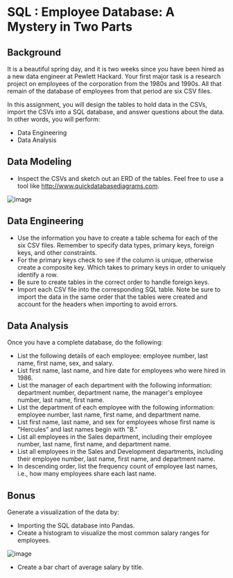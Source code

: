 # SQL :  Employee Database: A Mystery in Two Parts

## Background
It is a beautiful spring day, and it is two weeks since you have been hired as a new data engineer at Pewlett Hackard. Your first major task is a research project on employees of the corporation from the 1980s and 1990s. All that remain of the database of employees from that period are six CSV files.

In this assignment, you will design the tables to hold data in the CSVs, import the CSVs into a SQL database, and answer questions about the data. In other words, you will perform:
- Data Engineering
- Data Analysis

## Data Modeling
- Inspect the CSVs and sketch out an ERD of the tables. Feel free to use a tool like http://www.quickdatabasediagrams.com.

![image](https://user-images.githubusercontent.com/69765842/103467623-f03fc200-4d1e-11eb-9821-6cef693d36e2.png)

## Data Engineering
- Use the information you have to create a table schema for each of the six CSV files. Remember to specify data types, primary keys, foreign keys, and other constraints.
- For the primary keys check to see if the column is unique, otherwise create a composite key. Which takes to primary keys in order to uniquely identify a row.
- Be sure to create tables in the correct order to handle foreign keys.
- Import each CSV file into the corresponding SQL table. Note be sure to import the data in the same order that the tables were created and account for the headers when importing to avoid errors.

## Data Analysis
Once you have a complete database, do the following:
- List the following details of each employee: employee number, last name, first name, sex, and salary.
- List first name, last name, and hire date for employees who were hired in 1986.
- List the manager of each department with the following information: department number, department name, the manager's employee number, last name, first name.
- List the department of each employee with the following information: employee number, last name, first name, and department name.
- List first name, last name, and sex for employees whose first name is "Hercules" and last names begin with "B."
- List all employees in the Sales department, including their employee number, last name, first name, and department name.
- List all employees in the Sales and Development departments, including their employee number, last name, first name, and department name.
- In descending order, list the frequency count of employee last names, i.e., how many employees share each last name.

## Bonus
Generate a visualization of the data by:
- Importing the SQL database into Pandas.
- Create a histogram to visualize the most common salary ranges for employees.

![image](https://user-images.githubusercontent.com/69765842/103467626-fb92ed80-4d1e-11eb-869e-e64dce79942a.png)

- Create a bar chart of average salary by title.




